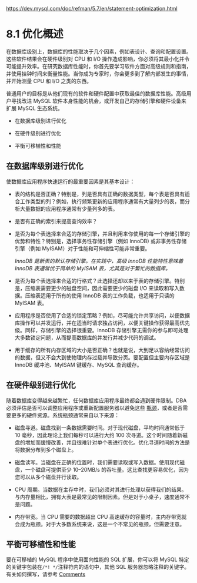 https://dev.mysql.com/doc/refman/5.7/en/statement-optimization.html

# 8.1 优化概述

在数据库级别上，数据库的性能取决于几个因素，例如表设计、查询和配置设置。这些软件结果会在硬件级别对 CPU 和 I/O 操作造成影响，你必须将其最小化并令可能提升效率。在研究数据库性能时，你首先要学习软件方面对高级规则和指南，并使用挂钟时间来衡量性能。当你成为专家时，你会更多到了解内部发生的事情，并开始测量 CPU 和 I/O 之类的东西。

普通用户的目标是从他们现有的软件和硬件配置中获取最佳的数据库性能。高级用户寻找改进 MySQL 软件本身性能的机会，或开发自己的存储引擎和硬件设备来扩展 MySQL 生态系统。

+ 在数据库级别进行优化

+ 在硬件级别进行优化

+ 平衡可移植性和性能

## 在数据库级别进行优化

使数据库应用程序快速运行的最重要因素是其基本设计：

+ 表的结构是否正确？特别是，列是否具有正确的数据类型，每个表是否具有适合工作类型的列？例如，执行频繁更新的应用程序通常有大量列少的表，而分析大量数据的应用程序通常有少量列多的表。

+ 是否有正确的索引来提高查询效率？

+ 是否为每个表选择来合适的存储引擎，并且利用来你使用的每一个存储引擎的优势和特性？特别是，选择事务性存储引擎（例如 InnoDB) 或非事务性存储引擎（例如 MyISAM）对于性能和可伸缩性可能非常重要。
  
  *InnoDB 是新表的默认存储引擎。在实践中，高级 InnoDB 性能特性意味着 InnoDB 表通常优于简单的 MyISAM 表，尤其是对于繁忙的数据库。*

+ 是否为每个表选择来合适的行格式？此选择还却以来于表的存储引擎。特别是，压缩表需要更少的磁盘空间，因此需要更少的磁盘 I/O 来读取和写入数据。压缩表适用于所有的使用 InnoDB 表的工作负载，也适用于只读的 MyISAM 表。

+ 应用程序是否使用了合适的锁定策略？例如，尽可能允许共享访问，以便数据库操作可以并发运行，并在适当时请求独占访问，以便关键操作获得最高优先级。同样，存储引擎的选择很重要。InnoDB 存储引擎无需你的参与即可处理大多数锁定问题，从而提高数据库的并发行并减少代码的调试。

+ 用于缓存的所有内存区域的大小是否正确？也就是说，大到足以容纳经常访问的数据，但又不会大到使物理内存过载并导致分页。要配置但主要内存区域是 InnoDB 缓冲池、MyISAM 键缓存、MySQL 查询缓存。

## 在硬件级别进行优化

随着数据库变得越来越繁忙，任何数据库应用程序最终都会遇到硬件限制。DBA 必须评估是否可以调整应用程序或重新配置服务器以避免这些 [瓶颈](https://dev.mysql.com/doc/refman/5.7/en/glossary.html#glos_bottleneck "瓶颈")，或者是否需要更多的硬件资源。系统瓶颈通常来自以下来源：

- 磁盘寻道。磁盘找到一条数据需要时间。对于现代磁盘，平均时间通常低于 10 毫秒，因此理论上我们每秒可以进行大约 100 次寻道。这个时间随着新磁盘的增加而缓慢改善，并且很难针对单个表进行优化。优化寻道时间的方法是将数据分布到多个磁盘上。

- 磁盘读写。当磁盘在正确的位置时，我们需要读取或写入数据。使用现代磁盘，一个磁盘可提供至少 10–20MB/s 的吞吐量。这比查找更容易优化，因为您可以从多个磁盘并行读取。

- CPU 周期。当数据在主存中时，我们必须对其进行处理以获得我们的结果。与内存量相比，拥有大表是最常见的限制因素。但是对于小桌子，速度通常不是问题。

- 内存带宽。当 CPU 需要的数据超出 CPU 高速缓存的容量时，主内存带宽就会成为瓶颈。对于大多数系统来说，这是一个不常见的瓶颈，但需要注意。

## 平衡可移植性和性能

要在可移植的 MySQL 程序中使用面向性能的 SQL 扩展，你可以将 MySQL 特定的关键字包装在`/*! */`注释符内的语句中，其他 SQL 服务器忽略注释的关键字。有关如何撰写，请参考 [Comments](https://dev.mysql.com/doc/refman/5.7/en/comments.html)
